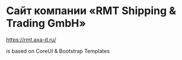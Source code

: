 # Сайт компании «RMT Shipping & Trading GmbH»
https://rmt.axa-d.ru/

is based on CoreUI & Bootstrap Templates
